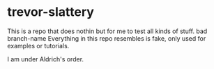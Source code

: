 # trevor-slattery

This is a repo that does nothin but for me to test all kinds of stuff. bad branch-name
Everything in this repo resembles is fake, only used for examples or tutorials.

I am under Aldrich's order.
